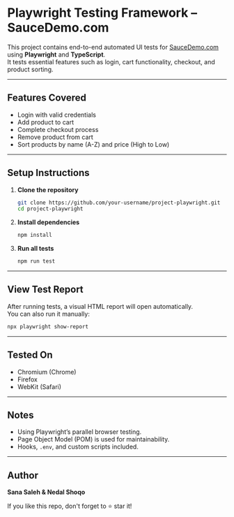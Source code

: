 # Playwright Testing Framework – SauceDemo.com

This project contains end-to-end automated UI tests for [SauceDemo.com](https://www.saucedemo.com/) using **Playwright** and **TypeScript**.  
It tests essential features such as login, cart functionality, checkout, and product sorting.

---

## Features Covered

- Login with valid credentials
- Add product to cart
- Complete checkout process
- Remove product from cart
- Sort products by name (A-Z) and price (High to Low) 

---

## Setup Instructions

1. **Clone the repository**
   ```bash
   git clone https://github.com/your-username/project-playwright.git
   cd project-playwright
   ```

2. **Install dependencies**
   ```bash
   npm install
   ```

3. **Run all tests**
   ```bash
   npm run test
   ```

---

## View Test Report

After running tests, a visual HTML report will open automatically.  
You can also run it manually:

```bash
npx playwright show-report
```

---

## Tested On

- Chromium (Chrome)
- Firefox
- WebKit (Safari)

---

## Notes

- Using Playwright’s parallel browser testing.
- Page Object Model (POM) is used for maintainability.
- Hooks, `.env`, and custom scripts included.

---

## Author

**Sana Saleh & Nedal Shoqo**

If you like this repo, don't forget to ⭐ star it!
